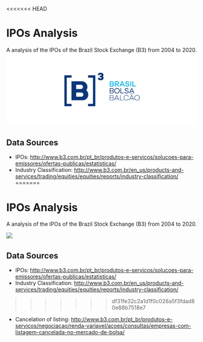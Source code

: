 <<<<<<< HEAD
# IPOs Analysis

A analysis of the IPOs of the Brazil Stock Exchange (B3) from 2004 to 2020.
<img src="https://github.com/paulooctavio/ipos-analysis/blob/master/images/b3.jpeg">

## Data Sources

- IPOs: http://www.b3.com.br/pt_br/produtos-e-servicos/solucoes-para-emissores/ofertas-publicas/estatisticas/
- Industry Classification: http://www.b3.com.br/en_us/products-and-services/trading/equities/equities/reports/industry-classification/
=======
# IPOs Analysis

A analysis of the IPOs of the Brazil Stock Exchange (B3) from 2004 to 2020.

![]('https://github.com/paulooctavio/dividends-calendar/blob/main/images/cei.jpeg')

## Data Sources

- IPOs: http://www.b3.com.br/pt_br/produtos-e-servicos/solucoes-para-emissores/ofertas-publicas/estatisticas/
- Industry Classification: http://www.b3.com.br/en_us/products-and-services/trading/equities/equities/reports/industry-classification/
>>>>>>> df31fe32c2a1d1f0c026a5f3fdad80e88b7518e7
- Cancelation of listing: http://www.b3.com.br/pt_br/produtos-e-servicos/negociacao/renda-variavel/acoes/consultas/empresas-com-listagem-cancelada-no-mercado-de-bolsa/
